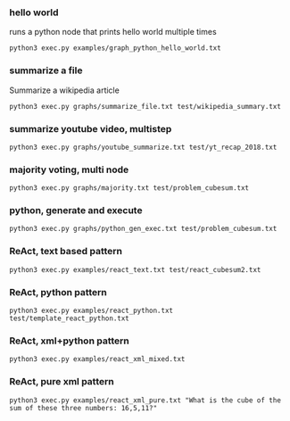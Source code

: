 
### hello world

runs a python node that prints hello world multiple times

`python3 exec.py examples/graph_python_hello_world.txt`


### summarize a file

Summarize a wikipedia article

`python3 exec.py graphs/summarize_file.txt test/wikipedia_summary.txt`

### summarize youtube video, multistep

`python3 exec.py graphs/youtube_summarize.txt test/yt_recap_2018.txt`

### majority voting, multi node

`python3 exec.py graphs/majority.txt test/problem_cubesum.txt`

### python, generate and execute

`python3 exec.py graphs/python_gen_exec.txt test/problem_cubesum.txt`

### ReAct, text based pattern

`python3 exec.py examples/react_text.txt test/react_cubesum2.txt`

### ReAct, python pattern

`python3 exec.py examples/react_python.txt test/template_react_python.txt`

### ReAct, xml+python pattern

`python3 exec.py examples/react_xml_mixed.txt`

### ReAct, pure xml pattern

`python3 exec.py examples/react_xml_pure.txt "What is the cube of the sum of these three numbers: 16,5,11?"`

